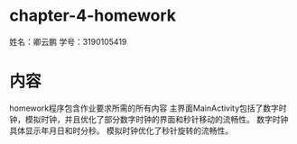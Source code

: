 # chapter-4-homework
 姓名：卿云鹏  学号：3190105419

# 内容
homework程序包含作业要求所需的所有内容
主界面MainActivity包括了数字时钟，模拟时钟，并且优化了部分数字时钟的界面和秒针移动的流畅性。
数字时钟具体显示年月日和时分秒。
模拟时钟优化了秒针旋转的流畅性。